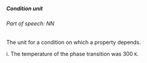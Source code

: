 ##### Condition unit

###### Part of speech: NN

The unit for a condition on which a property depends.

i. The temperature of the phase transition was 300 `K`.
